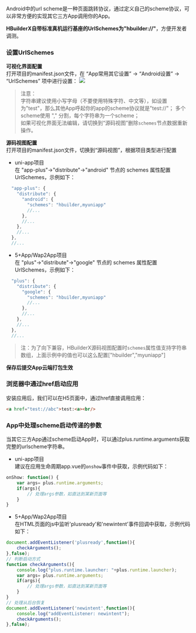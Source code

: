 Android中的url scheme是一种页面跳转协议，通过定义自己的scheme协议，可以非常方便的实现其它三方App调用你的App。

**HBuilderX自带标准真机运行基座的UrlSchemes为"hbuilder://"**，方便开发者调测。

### 设置UrlSchemes

**可视化界面配置**  
打开项目的manifest.json文件，在 “App常用其它设置” -> “Android设置” -> “UrlSchemes” 项中进行设置：
![](https://native-res.dcloud.net.cn/images/uniapp/others/urlschemes-android.png)

>注意：  
>字符串建议使用小写字母（不要使用特殊字符、中文等），如设置为"test"，那么其他App呼起你的app的scheme协议就是"test://"；
>多个scheme使用 "," 分割，每个字符串为一个scheme；  
>如果可视化界面无法编辑，请切换到“源码视图”删除`schemes`节点数据重新操作。  

**源码视图配置**  
打开项目的manifest.json文件，切换到“源码视图”，根据项目类型进行配置

- uni-app项目  
在 "app-plus"->"distribute"->"android" 节点的 schemes 属性配置UrlSchemes，示例如下：
``` js  
  "app-plus": {
    "distribute": {
      "android": {
        "schemes": "hbuilder,myuniapp"
        //...
      },
      //...
    },
    //...
  },
  //...
```

- 5+App/Wap2App项目  
在 "plus"->"distribute"->"google" 节点的 schemes 属性配置UrlSchemes，示例如下：
``` js  
  "plus": {
    "distribute": {
      "google": {
        "schemes": "hbuilder,myuniapp"
        //...
      },
      //...
    },
    //...
  },
  //...
```

> 注：为了向下兼容，HBuilderX源码视图配置时`schemes`属性值支持字符串数组，上面示例中的值也可以这么配置["hbuilder","myuniapp"]

**保存后提交App云端打包生效**


### 浏览器中通过href启动应用
安装应用后，我们可以在H5页面中，通过href直接调用应用：
```html
<a href="test://abc">test:<a><br/>
```

### App中处理scheme启动传递的参数
当其它三方App通过scheme启动App时，可以通过plus.runtime.arguments获取完整的urlscheme字符串。

- uni-app项目  
建议在应用生命周期app.vue的`onshow`事件中获取，示例代码如下：
``` js  
onShow: function() {
	var args= plus.runtime.arguments;
	if(args){
		// 处理args参数，如直达到某新页面等
	}
}
```

- 5+App/Wap2App项目  
在HTML页面的js中监听'plusready'和'newintent'事件回调中获取，示例代码如下：
``` js  
document.addEventListener('plusready',function(){
	checkArguments();
},false);
// 判断启动方式
function checkArguments(){
	console.log("plus.runtime.launcher: "+plus.runtime.launcher);
	var args= plus.runtime.arguments;
	if(args){
		// 处理args参数，如直达到某新页面等
	}
}
// 处理从后台恢复
document.addEventListener('newintent',function(){
	console.log("addEventListener: newintent");
	checkArguments();
},false);
```

